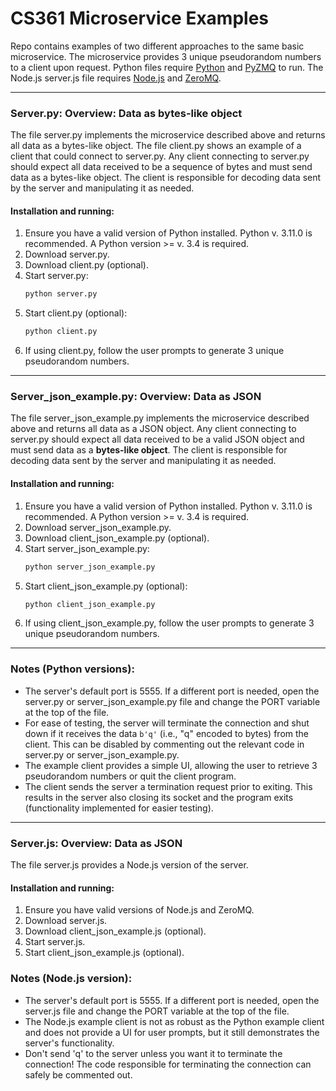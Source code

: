 # CS361 Microservice Examples
Repo contains examples of two different approaches to the same basic microservice. The microservice provides 3 unique pseudorandom numbers to a client upon request. Python files require [Python](https://www.python.org/downloads/) and [PyZMQ](https://github.com/zeromq/pyzmq#building-and-installation) to run. The Node.js server.js file requires [Node.js](https://nodejs.org/en/download/) and [ZeroMQ](https://zeromq.org/download/).

---
### Server.py: Overview: Data as bytes-like object
The file server.py implements the microservice described above and returns all data as a bytes-like object. The file client.py shows an example of a client that could connect to server.py. Any client connecting to server.py should expect all data received to be a sequence of bytes and must send data as a bytes-like object. The client is responsible for decoding data sent by the server and manipulating it as needed.

#### Installation and running:
1. Ensure you have a valid version of Python installed. Python v. 3.11.0 is recommended. A Python version >= v. 3.4 is required.
2. Download server.py.
3. Download client.py (optional).
4. Start server.py:  
    ```python 
    python server.py
    ```
5. Start client.py (optional):  
    ```python  
    python client.py
    ```
6. If using client.py, follow the user prompts to generate 3 unique pseudorandom numbers.   
---

### Server_json_example.py: Overview: Data as JSON
The file server_json_example.py implements the microservice described above and returns all data as a JSON object. Any client connecting to server.py should expect all data received to be a valid JSON object and must send data as a **bytes-like object**. The client is responsible for decoding data sent by the server and manipulating it as needed.

#### Installation and running:
1. Ensure you have a valid version of Python installed. Python v. 3.11.0 is recommended. A Python version >= v. 3.4 is required.
2. Download server_json_example.py.
3. Download client_json_example.py (optional).
4. Start server_json_example.py:  
    ```python 
    python server_json_example.py
    ```
5. Start client_json_example.py (optional):  
    ```python  
    python client_json_example.py
    ```
6. If using client_json_example.py, follow the user prompts to generate 3 unique pseudorandom numbers.

---
### Notes (Python versions):
  * The server's default port is 5555. If a different port is needed, open the server.py or server_json_example.py file and change the PORT variable at the top of the file.
  * For ease of testing, the server will terminate the connection and shut down if it receives the data ```b'q'``` (i.e., "q" encoded to bytes) from the client. This can be disabled by commenting out the relevant code in server.py or server_json_example.py.
  * The example client provides a simple UI, allowing the user to retrieve 3 pseudorandom numbers or quit the client program.
  * The client sends the server a termination request prior to exiting. This results in the server also closing its socket and the program exits (functionality implemented for easier testing).

---
### Server.js: Overview: Data as JSON  
The file server.js provides a Node.js version of the server.

#### Installation and running:
1. Ensure you have valid versions of Node.js and ZeroMQ.
2. Download server.js.
3. Download client_json_example.js (optional).
4. Start server.js.
5. Start client_json_example.js (optional).

### Notes (Node.js version):
* The server's default port is 5555. If a different port is needed, open the server.js file and change the PORT variable at the top of the file.
* The Node.js example client is not as robust as the Python example client and does not provide a UI for user prompts, but it still demonstrates the server's functionality.
* Don't send 'q' to the server unless you want it to terminate the connection! The code responsible for terminating the connection can safely be commented out.
